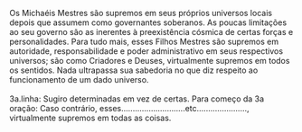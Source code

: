 ﻿Os Michaéis Mestres são supremos em seus próprios universos locais depois que assumem como governantes soberanos. As poucas limitações ao seu governo são as inerentes à preexistência cósmica de certas forças e personalidades. Para tudo mais, esses Filhos Mestres são supremos em autoridade, responsabilidade e poder administrativo em seus respectivos universos; são como Criadores e Deuses, virtualmente supremos em todos os sentidos. Nada ultrapassa sua sabedoria no que diz respeito ao funcionamento de um dado universo.<BR><BR>3a.linha: Sugiro determinadas em vez de certas. Para começo da 3a oração:  Caso contrário, esses............................etc......................, virtualmente supremos em todas as coisas.<BR>